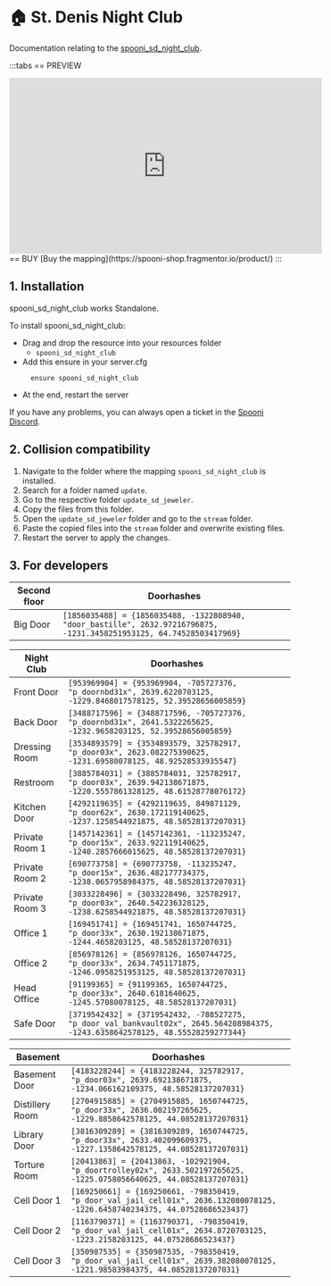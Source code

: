 # 🏠 St. Denis Night Club <Badge type="danger" text="CURRENTLY ONLY AVAILABLE FOR SPONSORS" />
Documentation relating to the [spooni_sd_night_club](https://spooni-shop.fragmentor.io/product/5824786).

<Badge type="warning" text="DISCLAIMER: This MLO is only an add-on to the existing St. Denis Saloon MLO from R*" />

:::tabs
== PREVIEW
<iframe width="560" height="315" src="https://www.youtube.com/embed/R52JiHn3LC8?si=NV0t88goGJOK2ITa" frameborder="0" allow="accelerometer; autoplay; clipboard-write; encrypted-media; gyroscope; picture-in-picture; web-share" referrerpolicy="strict-origin-when-cross-origin" allowfullscreen></iframe>
== BUY
[Buy the mapping](https://spooni-shop.fragmentor.io/product/)
:::

## 1. Installation
spooni_sd_night_club works Standalone.  

To install spooni_sd_night_club:
- Drag and drop the resource into your resources folder
  - `spooni_sd_night_club`
- Add this ensure in your server.cfg
  ```
    ensure spooni_sd_night_club
  ```
- At the end, restart the server

If you have any problems, you can always open a ticket in the [Spooni Discord](https://discord.gg/spooni).

## 2. Collision compatibility <Badge type="danger" text="IMPORTANT"/>
1. Navigate to the folder where the mapping `spooni_sd_night_club` is installed.
2. Search for a folder named `update`.
3. Go to the respective folder `update_sd_jeweler`.
4. Copy the files from this folder.
5. Open the `update_sd_jeweler` folder and go to the `stream` folder.
6. Paste the copied files into the `stream` folder and overwrite existing files.
7. Restart the server to apply the changes.

## 3. For developers
| Second floor              | Doorhashes
|---------------------------|----------------------------------------------------------------------------------|
| Big Door                  | `[1856035488] = {1856035488, -1322808940, "door_bastille", 2632.97216796875, -1231.3458251953125, 64.74528503417969}`

| Night Club                | Doorhashes
|---------------------------|----------------------------------------------------------------------------------|
| Front Door                | `[953969904] = {953969904, -705727376, "p_doornbd31x", 2639.6220703125, -1229.8468017578125, 52.39528656005859}`
| Back Door                 | `[3488717596] = {3488717596, -705727376, "p_doornbd31x", 2641.5322265625, -1232.9658203125, 52.39528656005859}`
| Dressing Room             | `[3534893579] = {3534893579, 325782917, "p_door03x", 2623.082275390625, -1231.69580078125, 48.92528533935547}`
| Restroom                  | `[3885784031] = {3885784031, 325782917, "p_door03x", 2639.942138671875, -1220.5557861328125, 48.61528778076172}`
| Kitchen Door              | `[4292119635] = {4292119635, 849871129, "p_door62x", 2630.172119140625, -1237.1258544921875, 48.58528137207031}`
| Private Room 1            | `[1457142361] = {1457142361, -113235247, "p_door15x", 2633.922119140625, -1240.2857666015625, 48.58528137207031}`
| Private Room 2            | `[690773758] = {690773758, -113235247, "p_door15x", 2636.482177734375, -1238.0657958984375, 48.58528137207031}`
| Private Room 3            | `[3033228496] = {3033228496, 325782917, "p_door03x", 2640.542236328125, -1238.6258544921875, 48.58528137207031}`
| Office 1                  | `[169451741] = {169451741, 1650744725, "p_door33x", 2630.192138671875, -1244.4658203125, 48.58528137207031}`
| Office 2                  | `[856978126] = {856978126, 1650744725, "p_door33x", 2634.7451171875, -1246.0958251953125, 48.58528137207031}`
| Head Office               | `[91199365] = {91199365, 1650744725, "p_door33x", 2640.6181640625, -1245.57080078125, 48.58528137207031}`
| Safe Door                 | `[3719542432] = {3719542432, -788527275, "p_door_val_bankvault02x", 2645.564208984375, -1243.6358642578125, 48.55528259277344}`

| Basement                  | Doorhashes
|---------------------------|----------------------------------------------------------------------------------|
| Basement Door             | `[4183228244] = {4183228244, 325782917, "p_door03x", 2639.692138671875, -1234.066162109375, 48.58528137207031}`
| Distillery Room           | `[2704915885] = {2704915885, 1650744725, "p_door33x", 2636.002197265625, -1229.8858642578125, 44.08528137207031}`
| Library Door              | `[3816309289] = {3816309289, 1650744725, "p_door33x", 2633.402099609375, -1227.1358642578125, 44.08528137207031}`
| Torture Room              | `[20413863] = {20413863, -102921904, "p_doortrolley02x", 2633.502197265625, -1225.0758056640625, 44.08528137207031}`
| Cell Door 1               | `[169250661] = {169250661, -798350419, "p_door_val_jail_cell01x", 2636.132080078125, -1226.6458740234375, 44.07528686523437}`
| Cell Door 2               | `[1163790371] = {1163790371, -798350419, "p_door_val_jail_cell01x", 2634.8720703125, -1223.2158203125, 44.07528686523437}`
| Cell Door 3               | `[350987535] = {350987535, -798350419, "p_door_val_jail_cell01x", 2639.382080078125, -1221.98583984375, 44.08528137207031}`